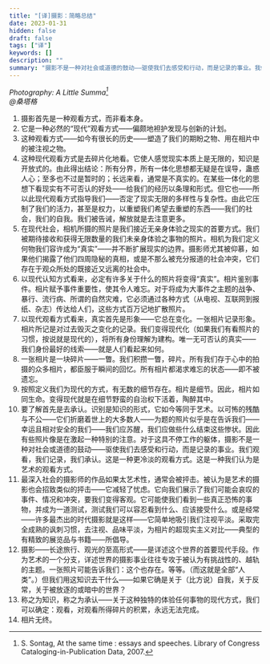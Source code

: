 ```yaml
---
title: "[译]摄影：简略总结"
date: 2023-01-31
hidden: false
draft: false
tags: ["译"]
keywords: []
description: ""
summary: "摄影不是一种对社会或道德的鼓动——驱使我们去感受和行动，而是记录的事业。我们观看，我们记录，我们承认。这是一种更冷淡的观看方式。这是一种我们认为是艺术的观看方式。"
---
```


*Photography: A Little Summa[^1]<br>
@桑塔格* 

1. 摄影首先是一种观看方式，而非看本身。 
2. 它是一种必然的“现代”观看方式——偏颇地袒护发现与创新的计划。
3. 这种观看方式——如今有很长的历史——塑造了我们的期盼之物、用在相片中的被注视之物。
4. 这种现代观看方式是去碎片化地看。它使人感觉现实本质上是无限的，知识是开放式的。由此得出结论：所有分界，所有一体化思想都无疑是在误导，蛊惑人心；至多也不过是暂时的；长远来看，通常是不真实的。在某些一体化的思想下看现实有不可否认的好处——给我们的经历以条理和形式。但它也——所以此现代观看方式指导我们——否定了现实无限的多样性与复杂性。由此它压制了我们的活力，甚至是权力，以重塑我们希望去重塑的东西——我们的社会，我们的自我。我们被告诫，解放就是去注意更多。
5. 在现代社会，相机所摄的照片是我们接近无亲身体验之现实的首要方式。我们被期待接收和获得无限数量的我们未亲身体验之事物的照片。相机为我们定义何物我们容许成为“真实”——并不断扩展现实的边界。摄影师尤其被仰慕，如果他们揭露了他们四周隐秘的真相，或是不那么被充分报道的社会冲突，它们存在于观众所处的既接近又远离的社会中。 
6. 以现代认知方式看来，必定有许多关于什么的照片将变得“真实”。相片鉴别事件。相片赋予事件重要性，使其令人难忘。对于将成为大事件之主题的战争、暴行、流行病、所谓的自然灾难，它必须通过各种方式（从电视、互联网到报纸、杂志）传达给人们，这些方式百万记地扩散照片。 
7. 以现代观看方式看来，真实首先是形象——它总在变化。一张相片记录形象。相片所记是对过去毁灭之变化的记录。我们变得现代化（如果我们有看照片的习惯，按说就是现代的），将所有身份理解为建构。唯一无可否认的真实——我们身份最好的线索——就是人们看起来如何。 
8. 一张相片是一块碎片——一瞥。我们积攒一瞥，碎片。所有我们存于心中的拍摄的众多相片，都臣服于瞬间的回忆。所有相片都渴求难忘的状态——即不被遗忘。 
9. 按照定义我们为现代的方式，有无数的细节存在。相片是细节。因此，相片如同生命。变得现代就是在细节野蛮的自治权下活着，陶醉其中。
10. 要了解首先是去承认。识别是知识的形式，它如今等同于艺术。以可怖的残酷与不公——它们折磨着世上的大多数人——为题的照片似乎是在告诉我们——幸运且相对安全的我们——我们应苏醒，我们应做些什么结束这些惨状。因此有些照片像是在激起一种特别的注意。对于这具不停工作的躯体，摄影不是一种对社会或道德的鼓动——驱使我们去感受和行动，而是记录的事业。我们观看，我们记录，我们承认。这是一种更冷淡的观看方式。这是一种我们认为是艺术的观看方式。
11. 最深入社会的摄影师的作品如果太艺术性，通常会被抨击。被认为是艺术的摄影也会招致类似的抨击——它减轻了忧虑。它向我们展示了我们可能会哀叹的事件、情况和冲突，要我们变得客观。它可能使我们看到一些真正恐怖的事物，并成为一道测试，测试我们可以容忍看到什么、应该接受什么。或是经常——许多最杰出的时代摄影就是这样——它简单地吸引我们注视平淡。采取完全成熟的讽刺习惯，去注视、品味平淡，为相片的超现实主义对比——典型的有精致的展览品与书籍——所倡导。 
12. 摄影——长途旅行、观光的至高形式——是详述这个世界的首要现代手段。作为艺术的一个分支，详述世界的摄影事业往往专攻于被认为有挑战性的、越轨的主题。一张照片可能告诉我们：这个也存在。等等。（而这就是全部“人类”。）但我们用这知识去干什么——如果它确是关于（比方说）自我，关于反常，关于被放逐的或暗中的世界？ 
13. 称之为知识，称之为承认——关于这种独特的体验任何事物的现代方式，我们可以确定：观看，对观看所得碎片的积累，永远无法完成。 
14. 相片无终。

[^1]: S. Sontag, At the same time : essays and speeches. Library of Congress Cataloging-in-Publication Data, 2007.
